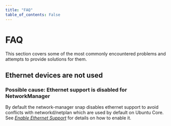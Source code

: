 ```yaml
---
title: "FAQ"
table_of_contents: False
---
```


# FAQ

This section covers some of the most commonly encountered problems and attempts
to provide solutions for them.

## Ethernet devices are not used

### Possible cause: Ethernet support is disabled for NetworkManager

By default the network-manager snap disables ethernet support to avoid conflicts
with networkd/netplan which are used by default on Ubuntu Core. See
*[Enable Ethernet Support](enable-ethernet-support.md)* for details on how to
enable it.
